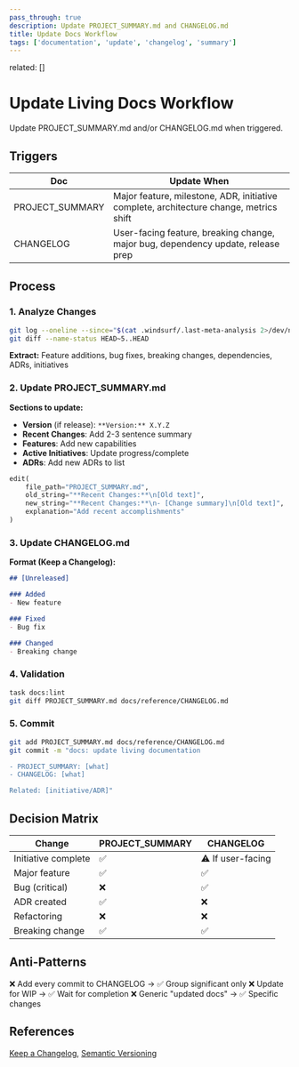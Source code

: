 ```yaml
---
pass_through: true
description: Update PROJECT_SUMMARY.md and CHANGELOG.md
title: Update Docs Workflow
tags: ['documentation', 'update', 'changelog', 'summary']
---
```


related: []

# Update Living Docs Workflow

Update PROJECT_SUMMARY.md and/or CHANGELOG.md when triggered.

## Triggers

| Doc | Update When |
|-----|-------------|
| PROJECT_SUMMARY | Major feature, milestone, ADR, initiative complete, architecture change, metrics shift |
| CHANGELOG | User-facing feature, breaking change, major bug, dependency update, release prep |

## Process

### 1. Analyze Changes

```bash
git log --oneline --since="$(cat .windsurf/.last-meta-analysis 2>/dev/null || echo '1 day ago')"
git diff --name-status HEAD~5..HEAD
```

**Extract:** Feature additions, bug fixes, breaking changes, dependencies, ADRs, initiatives

### 2. Update PROJECT_SUMMARY.md

**Sections to update:**

- **Version** (if release): `**Version:** X.Y.Z`
- **Recent Changes**: Add 2-3 sentence summary
- **Features**: Add new capabilities
- **Active Initiatives**: Update progress/complete
- **ADRs**: Add new ADRs to list

```python
edit(
    file_path="PROJECT_SUMMARY.md",
    old_string="**Recent Changes:**\n[Old text]",
    new_string="**Recent Changes:**\n- [Change summary]\n[Old text]",
    explanation="Add recent accomplishments"
)
```

### 3. Update CHANGELOG.md

**Format (Keep a Changelog):**

```markdown
## [Unreleased]

### Added
- New feature

### Fixed
- Bug fix

### Changed
- Breaking change
```

### 4. Validation

```bash
task docs:lint
git diff PROJECT_SUMMARY.md docs/reference/CHANGELOG.md
```

### 5. Commit

```bash
git add PROJECT_SUMMARY.md docs/reference/CHANGELOG.md
git commit -m "docs: update living documentation

- PROJECT_SUMMARY: [what]
- CHANGELOG: [what]

Related: [initiative/ADR]"
```

## Decision Matrix

| Change | PROJECT_SUMMARY | CHANGELOG |
|--------|-----------------|-----------|
| Initiative complete | ✅ | ⚠️ If user-facing |
| Major feature | ✅ | ✅ |
| Bug (critical) | ❌ | ✅ |
| ADR created | ✅ | ❌ |
| Refactoring | ❌ | ❌ |
| Breaking change | ✅ | ✅ |

## Anti-Patterns

❌ Add every commit to CHANGELOG → ✅ Group significant only
❌ Update for WIP → ✅ Wait for completion
❌ Generic "updated docs" → ✅ Specific changes

## References

[Keep a Changelog](https://keepachangelog.com/), [Semantic Versioning](https://semver.org/)
